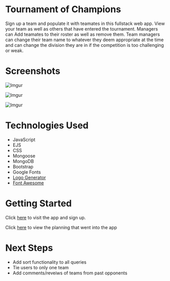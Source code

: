 # Tournament of Champions

Sign up a team and populate it with teamates in this fullstack web app. View your team as well as others that have entered the tournament. Managers can Add teamates to their roster as well as remove them. Team managers can change their team name to whatever they deem appropriate at the time and can change the division they are in if the competition is too challenging or weak.

# Screenshots

![Imgur](https://i.imgur.com/N3N8eUL.png)

![Imgur](https://i.imgur.com/6qt61zr.png)

![Imgur](https://i.imgur.com/bmv28Fh.png)

# Technologies Used

* JavaScript
* EJS
* CSS
* Mongoose
* MongoDB
* Bootstrap
* Google Fonts
* [Logo Generator](https://logo.com/) 
* [Font Awesome](https://fontawesome.com/icons?d=gallery&q=apple) 

# Getting Started

Click [here](https://tourney-of-champs.herokuapp.com/) to visit the app and sign up.

Click [here](https://trello.com/b/MO8xARhI/tournament-of-champions) to view the planning that went into the app

# Next Steps

* Add sort functionality to all queries
* Tie users to only one team
* Add comments/reveiws of teams from past opponents